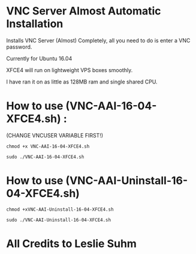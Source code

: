# VNC Server Almost Automatic Installation

Installs VNC Server (Almost) Completely, all you need to do is enter a VNC password.

Currently for Ubuntu 16.04

XFCE4 will run on lightweight VPS boxes smoothly. 

I have ran it on as little as 128MB ram and single shared CPU.


# How to use (VNC-AAI-16-04-XFCE4.sh) : 

(CHANGE VNCUSER VARIABLE FIRST!)
```
chmod +x VNC-AAI-16-04-XFCE4.sh
```
```
sudo ./VNC-AAI-16-04-XFCE4.sh
```

# How to use (VNC-AAI-Uninstall-16-04-XFCE4.sh)
```
chmod +xVNC-AAI-Uninstall-16-04-XFCE4.sh
```
```
sudo ./VNC-AAI-Uninstall-16-04-XFCE4.sh
```

# All Credits to Leslie Suhm
